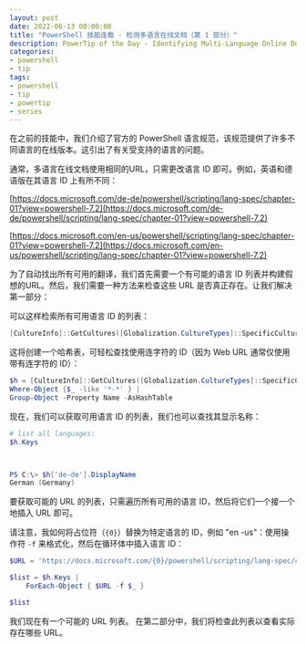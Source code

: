 ```yaml
---
layout: post
date: 2022-06-13 00:00:00
title: "PowerShell 技能连载 - 检测多语言在线文档（第 1 部分）"
description: PowerTip of the Day - Identifying Multi-Language Online Documents (Part 1)
categories:
- powershell
- tip
tags:
- powershell
- tip
- powertip
- series
---
```

在之前的技能中，我们介绍了官方的 PowerShell 语言规范，该规范提供了许多不同语言的在线版本。这引出了有关受支持的语言的问题。

通常，多语言在线文档使用相同的URL，只需更改语言 ID 即可。例如，英语和德语版在其语言 ID 上有所不同：

[https://docs.microsoft.com/de-de/powershell/scripting/lang-spec/chapter-01?view=powershell-7.2](https://docs.microsoft.com/de-de/powershell/scripting/lang-spec/chapter-01?view=powershell-7.2)

[https://docs.microsoft.com/en-us/powershell/scripting/lang-spec/chapter-01?view=powershell-7.2](https://docs.microsoft.com/en-us/powershell/scripting/lang-spec/chapter-01?view=powershell-7.2)

为了自动找出所有可用的翻译，我们首先需要一个有可能的语言 ID 列表并构建假想的URL。然后，我们需要一种方法来检查这些 URL 是否真正存在。让我们解决第一部分：

可以这样检索所有可用语言 ID 的列表：

```powershell
[CultureInfo]::GetCultures([Globalization.CultureTypes]::SpecificCultures)
```

这将创建一个哈希表，可轻松查找使用连字符的 ID（因为 Web URL 通常仅使用带有连字符的 ID）：

```powershell
$h = [CultureInfo]::GetCultures([Globalization.CultureTypes]::SpecificCultures) |
Where-Object {$_ -like '*-*' } |
Group-Object -Property Name -AsHashTable
```

现在，我们可以获取可用语言 ID 的列表，我们也可以查找其显示名称：

```powershell
# list all languages:
$h.Keys



PS C:\> $h['de-de'].DisplayName
German (Germany)
```

要获取可能的 URL 的列表，只需遍历所有可用的语言 ID，然后将它们一个接一个地插入 URL 即可。

请注意，我如何将占位符（`{0}`）替换为特定语言的 ID，例如 "en -us"：使用操作符 `-f` 来格式化，然后在循环体中插入语言 ID：

```powershell
$URL = 'https://docs.microsoft.com/{0}/powershell/scripting/lang-spec/chapter-01'

$list = $h.Keys |
    ForEach-Object { $URL -f $_ }

$list
```

我们现在有一个可能的 URL 列表。 在第二部分中，我们将检查此列表以查看实际存在哪些 URL。

<!--本文国际来源：[Identifying Multi-Language Online Documents (Part 1)](https://community.idera.com/database-tools/powershell/powertips/b/tips/posts/identifying-multi-language-online-documents-part-1)-->

